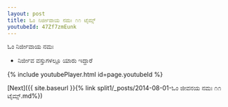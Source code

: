 ```yaml
---
layout: post
title: ಓಂ ನಿರ್ಜೀವಾಯ ನಮಃ ೧೧ ಟೈಮ್ಸ್
youtubeId: 47Zf7zmEunk
---
```

 
 
 ಓಂ ನಿರ್ಜೀವಾಯ ನಮಃ  
 
 -  ನಿರ್ಜೀವ ವಸ್ತುಗಳಲ್ಲೂ ಯಾರು ಇದ್ದಾರೆ 
 
  
 
  
 
 
 
 
 
 


{% include youtubePlayer.html id=page.youtubeId %}
 
[Next]({{ site.baseurl }}{% link  split1/_posts/2014-08-01-ಓಂ ಜೀವನಯ ನಮಃ ೧೧ ಟೈಮ್ಸ್.md%})
 
